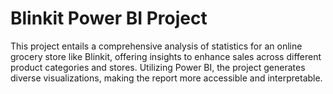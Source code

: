# Blinkit Power BI Project
This project entails a comprehensive analysis of statistics for an online grocery store like Blinkit, offering insights to enhance sales across different product categories and stores. Utilizing Power BI, the project generates diverse visualizations, making the report more accessible and interpretable.
